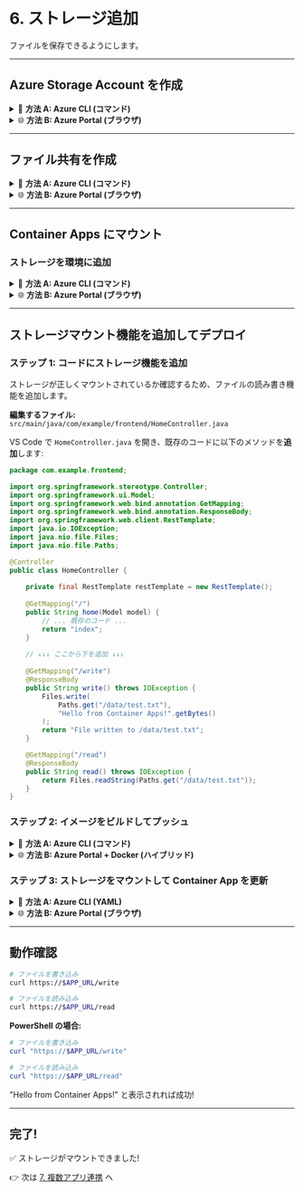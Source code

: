# 6. ストレージ追加

ファイルを保存できるようにします。

---

## Azure Storage Account を作成

<details>
<summary>📘 <b>方法 A: Azure CLI (コマンド)</b></summary>

```bash
# ストレージアカウント名 (グローバルで一意)
export STORAGE_NAME="storage$(date +%s)"

# 作成
az storage account create \
  --name $STORAGE_NAME \
  --resource-group $RESOURCE_GROUP \
  --location $LOCATION \
  --sku Standard_LRS
```

**PowerShell の場合:**
```powershell
# ストレージアカウント名 (グローバルで一意)
$env:STORAGE_NAME = "storage$((Get-Date).Ticks)"

# 作成
az storage account create `
  --name $env:STORAGE_NAME `
  --resource-group $env:RESOURCE_GROUP `
  --location $env:LOCATION `
  --sku Standard_LRS
```

</details>

<details>
<summary>🌐 <b>方法 B: Azure Portal (ブラウザ)</b></summary>

1. [Azure Portal](https://portal.azure.com/) で「リソースの作成」
2. 「ストレージ アカウント」を検索して選択
3. 基本設定:
   - **リソース グループ**: セクション 1 で設定した名前
   - **ストレージ アカウント名**: 一意の名前 (例: `storage12345`)
   - **リージョン**: `Japan East`
   - **パフォーマンス**: `Standard`
   - **冗長性**: `ローカル冗長ストレージ (LRS)`
4. 「確認および作成」→「作成」

**ポータルで作成した場合の環境変数設定:**

```bash
# ポータルで入力したストレージアカウント名を設定
export STORAGE_NAME="storage12345"  # あなたが入力した名前に置き換え
```

**PowerShell の場合:**
```powershell
$env:STORAGE_NAME = "storage12345"  # あなたが入力した名前に置き換え
```

</details>

---

## ファイル共有を作成

<details>
<summary>📘 <b>方法 A: Azure CLI (コマンド)</b></summary>

```bash
# 接続文字列を取得
export STORAGE_KEY=$(az storage account keys list \
  --account-name $STORAGE_NAME \
  --query '[0].value' -o tsv)

# ファイル共有を作成
az storage share create \
  --name appdata \
  --account-name $STORAGE_NAME \
  --account-key $STORAGE_KEY
```

**PowerShell の場合:**
```powershell
# 接続文字列を取得
$env:STORAGE_KEY = az storage account keys list `
  --account-name $env:STORAGE_NAME `
  --query '[0].value' -o tsv

# ファイル共有を作成
az storage share create `
  --name appdata `
  --account-name $env:STORAGE_NAME `
  --account-key $env:STORAGE_KEY
```

</details>

<details>
<summary>🌐 <b>方法 B: Azure Portal (ブラウザ)</b></summary>

1. 作成したストレージアカウントを開く
2. 左メニュー「ファイル共有」をクリック
3. 「+ ファイル共有」をクリック
4. 以下を入力:
   - **名前**: `appdata`
   - **クォータ**: デフォルトのまま (5120 GiB)
5. 「作成」

**ポータルで作成した場合の環境変数設定 (後で使用):**

アクセスキーを環境変数に設定しておきます:

1. ストレージアカウントを開く
2. 左メニュー「アクセス キー」をクリック
3. 「キーの表示」をクリック
4. **key1** の「キー」をコピー

```bash
# コピーしたキーを設定
export STORAGE_KEY="<コピーしたキー>"
```

**PowerShell の場合:**
```powershell
$env:STORAGE_KEY = "<コピーしたキー>"
```

</details>

---

## Container Apps にマウント

### ストレージを環境に追加

<details>
<summary>📘 <b>方法 A: Azure CLI (コマンド)</b></summary>

```bash
az containerapp env storage set \
  --name $ACA_ENV \
  --resource-group $RESOURCE_GROUP \
  --storage-name mystorage \
  --azure-file-account-name $STORAGE_NAME \
  --azure-file-account-key $STORAGE_KEY \
  --azure-file-share-name appdata \
  --access-mode ReadWrite
```

**PowerShell の場合:**
```powershell
az containerapp env storage set `
  --name $env:ACA_ENV `
  --resource-group $env:RESOURCE_GROUP `
  --storage-name mystorage `
  --azure-file-account-name $env:STORAGE_NAME `
  --azure-file-account-key $env:STORAGE_KEY `
  --azure-file-share-name appdata `
  --access-mode ReadWrite
```

</details>

<details>
<summary>🌐 <b>方法 B: Azure Portal (ブラウザ)</b></summary>

1. セクション 4 で作成した Container Apps Environment を開く
2. 左メニュー「Azure Files」をクリック
3. 「+ 追加」をクリック
4. 以下を入力:
   - **名前**: `mystorage`
   - **ストレージ アカウント名**: 作成したストレージアカウントを選択
   - **ストレージ アカウント キー**: ストレージアカウントの「アクセス キー」からコピー
   - **ファイル共有名**: `appdata`
   - **アクセス モード**: `読み取り/書き込み`
5. 「追加」

</details>

---

## ストレージマウント機能を追加してデプロイ

### ステップ 1: コードにストレージ機能を追加

ストレージが正しくマウントされているか確認するため、ファイルの読み書き機能を追加します。

**編集するファイル:** `src/main/java/com/example/frontend/HomeController.java`

VS Code で `HomeController.java` を開き、既存のコードに以下のメソッドを**追加**します:

```java
package com.example.frontend;

import org.springframework.stereotype.Controller;
import org.springframework.ui.Model;
import org.springframework.web.bind.annotation.GetMapping;
import org.springframework.web.bind.annotation.ResponseBody;
import org.springframework.web.client.RestTemplate;
import java.io.IOException;
import java.nio.file.Files;
import java.nio.file.Paths;

@Controller
public class HomeController {
    
    private final RestTemplate restTemplate = new RestTemplate();
    
    @GetMapping("/")
    public String home(Model model) {
        // ... 既存のコード ...
        return "index";
    }
    
    // ↓↓↓ ここから下を追加 ↓↓↓
    
    @GetMapping("/write")
    @ResponseBody
    public String write() throws IOException {
        Files.write(
            Paths.get("/data/test.txt"), 
            "Hello from Container Apps!".getBytes()
        );
        return "File written to /data/test.txt";
    }

    @GetMapping("/read")
    @ResponseBody
    public String read() throws IOException {
        return Files.readString(Paths.get("/data/test.txt"));
    }
}
```

### ステップ 2: イメージをビルドしてプッシュ

<details>
<summary>📘 <b>方法 A: Azure CLI (コマンド)</b></summary>

```bash
cd ~/workshop/frontend

# イメージをビルド (v2 としてタグ付け)
docker build -t $ACR_NAME.azurecr.io/frontend:v2 .

# ACR にプッシュ
docker push $ACR_NAME.azurecr.io/frontend:v2
```

**PowerShell の場合:**
```powershell
cd ~/workshop/frontend

# イメージをビルド (v2 としてタグ付け)
docker build -t "$env:ACR_NAME.azurecr.io/frontend:v2" .

# ACR にプッシュ
docker push "$env:ACR_NAME.azurecr.io/frontend:v2"
```

</details>

<details>
<summary>🌐 <b>方法 B: Azure Portal + Docker (ハイブリッド)</b></summary>

```bash
cd ~/workshop/frontend
# ローカルでビルド & プッシュ
docker build -t <your-acr-name>.azurecr.io/frontend:v2 .
docker push <your-acr-name>.azurecr.io/frontend:v2
```

**注意:** `<your-acr-name>` を実際の ACR 名に置き換えてください（例: `acrworkshop12345`）。

</details>

### ステップ 3: ストレージをマウントして Container App を更新

<details>
<summary>📘 <b>方法 A: Azure CLI (YAML)</b></summary>

VS Code で `frontend-storage.yaml` を開き、以下のコードを作成します:

```yaml
properties:
  template:
    containers:
      - name: frontend
        image: <your-acr-name>.azurecr.io/frontend:v2
        volumeMounts:
          - volumeName: storage
            mountPath: /data
    volumes:
      - name: storage
        storageType: AzureFile
        storageName: mystorage
```

**重要:** `<your-acr-name>` を実際の ACR 名に置き換えてください。

**YAMLを適用してデプロイ:**

```bash
az containerapp update \
  --name frontend \
  --resource-group $RESOURCE_GROUP \
  --yaml frontend-storage.yaml
```

**PowerShell の場合:**
```powershell
az containerapp update `
  --name frontend `
  --resource-group $env:RESOURCE_GROUP `
  --yaml frontend-storage.yaml
```

</details>

<details>
<summary>🌐 <b>方法 B: Azure Portal (ブラウザ)</b></summary>

1. [Azure Portal](https://portal.azure.com/) で Container App `frontend` を開く
2. 「リビジョン管理」→「新しいリビジョンの作成」
3. 「コンテナー」セクションで既存のコンテナーを選択して編集
4. **イメージとタグ**:
   - **イメージ タグ** を `v2` に変更
5. 「ボリューム マウント」タブ:
   - 「+ 追加」をクリック
   - **ボリュームの種類**: `Azure Files`
   - **ストレージ名**: `mystorage` (先ほど作成したもの)
   - **マウント パス**: `/data`
6. 「保存」→「作成」

</details>

---

## 動作確認

```bash
# ファイルを書き込み
curl https://$APP_URL/write

# ファイルを読み込み
curl https://$APP_URL/read
```

**PowerShell の場合:**
```powershell
# ファイルを書き込み
curl "https://$APP_URL/write"

# ファイルを読み込み
curl "https://$APP_URL/read"
```

"Hello from Container Apps!" と表示されれば成功!

---

## 完了!

✅ ストレージがマウントできました!

👉 次は [7. 複数アプリ連携](./07-multiapp.md) へ
